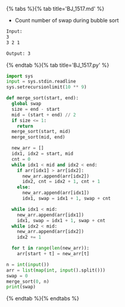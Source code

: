 {% tabs %}{% tab title='BJ_1517.md' %}

* Count number of swap during bubble sort

```txt
Input:
3
3 2 1

Output: 3
```

{% endtab %}{% tab title='BJ_1517.py' %}

```py
import sys
input = sys.stdin.readline
sys.setrecursionlimit(10 ** 9)

def merge_sort(start, end):
  global swap
  size = end - start
  mid = (start + end) // 2
  if size <= 1:
    return
  merge_sort(start, mid)
  merge_sort(mid, end)

  new_arr = []
  idx1, idx2 = start, mid
  cnt = 0
  while idx1 < mid and idx2 < end:
    if arr[idx1] > arr[idx2]:
      new_arr.append(arr[idx2])
      idx2, cnt = idx2 + 1, cnt + 1
    else:
      new_arr.append(arr[idx1])
      idx1, swap = idx1 + 1, swap + cnt

  while idx1 < mid:
    new_arr.append(arr[idx1])
    idx1, swap = idx1 + 1, swap + cnt
  while idx2 < mid:
    new_arr.append(arr[idx2])
    idx2 += 1

  for t in range(len(new_arr)):
    arr[start + t] = new_arr[t]

n = int(input())
arr = list(map(int, input().split()))
swap = 0
merge_sort(0, n)
print(swap)
```

{% endtab %}{% endtabs %}

